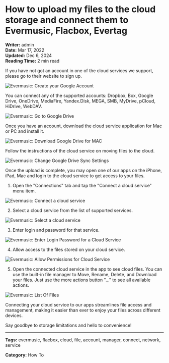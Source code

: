 # How to upload my files to the cloud storage and connect them to Evermusic, Flacbox, Evertag

**Writer:** admin  
**Date:** Mar 17, 2022  
**Updated:** Dec 6, 2024  
**Reading Time:** 2 min read

If you have not got an account in one of the cloud services we support, please go to their website to sign up.

![Evermusic: Create your Google Account](21260c_09c03b8445784d23b632534939b328dd~mv2.png)

You can connect any of the supported accounts: Dropbox, Box, Google Drive, OneDrive, MediaFire, Yandex.Disk, MEGA, SMB, MyDrive, pCloud, HiDrive, WebDAV.

![Evermusic: Go to Google Drive](21260c_3433be90b41f4fe7988383929751b5ec~mv2.png)

Once you have an account, download the cloud service application for Mac or PC and install it.

![Evermusic: Download Google Drive for MAC](21260c_0e710dbbbb1f47328015575bb25deee0~mv2.png)

Follow the instructions of the cloud service on moving files to the cloud.

![Evermusic: Change Google Drive Sync Settings](21260c_0d0f8accee4642debdaa5e88e104b875~mv2.png)

Once the upload is complete, you may open one of our apps on the iPhone, iPad, Mac and login to the cloud service to get access to your files.

1. Open the "Connections" tab and tap the "Connect a cloud service" menu item.

![Evermusic: Connect a cloud service](21260c_7fcd5b0dbe954ad19a922b64df9f40b2~mv2.png)

2. Select a cloud service from the list of supported services.

![Evermusic: Select a cloud service](21260c_f6a38f1159a44c788f015481581ab25e~mv2.png)

3. Enter login and password for that service.

![Evermusic: Enter Login Password for a Cloud Service](21260c_8839d4994ef742bea1b88cb366fa3da9~mv2.png)

4. Allow access to the files stored on your cloud service.

![Evermusic: Allow Permissions for Cloud Service](21260c_32b765b63fb24c149c1cf0c3d6b538a3~mv2.png)

5. Open the connected cloud service in the app to see cloud files. You can use the built-in file manager to Move, Rename, Delete, and Download your files. Just use the more actions button "..." to see all available actions.

![Evermusic: List Of Files](21260c_ff782076be304029a555f38bd4517788~mv2.png)

Connecting your cloud service to our apps streamlines file access and management, making it easier than ever to enjoy your files across different devices.

Say goodbye to storage limitations and hello to convenience!

---

**Tags:** evermusic, flacbox, cloud, file, account, manager, connect, network, service

**Category:** How To